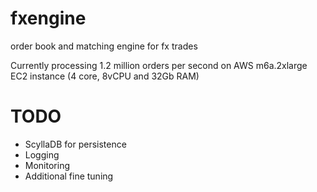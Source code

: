 # fxengine
order book and matching engine for fx trades

Currently processing 1.2 million orders per second on AWS m6a.2xlarge EC2 instance (4 core, 8vCPU and 32Gb RAM)

# TODO

- ScyllaDB for persistence
- Logging
- Monitoring
- Additional fine tuning
